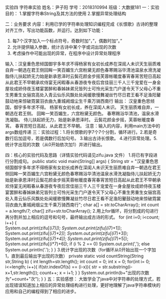 实验四 字符串实验
姓名：尹子阳 
学号：2018310994
班级：大数据181
一：实验目的：
1.掌握字符串String及其方法的使用
2.掌握异常处理结构


二：业务要求
内容：利用已学的字符串处理知识编程完成《长恨歌》古诗的整理对齐工作，写出功能函数，并运行。达到如下功能：

1. 每7个汉字加入一个标点符号，奇数时加“，”，偶数时加“。”
2. 允许提供输入参数，统计古诗中某个字或词出现的次数
3. 考虑操作中可能出现的异常，在程序中设计异常处理程序

输入：汉皇重色思倾国御宇多年求不得杨家有女初长成养在深闺人未识天生丽质难自弃一朝选在君王侧回眸一笑百媚生六宫粉黛无颜色春寒赐浴华清池温泉水滑洗凝脂侍儿扶起娇无力始是新承恩泽时云鬓花颜金步摇芙蓉帐暖度春宵春宵苦短日高起从此君王不早朝承欢侍宴无闲暇春从春游夜专夜后宫佳丽三千人三千宠爱在一身金屋妆成娇侍夜玉楼宴罢醉和春姊妹弟兄皆列士可怜光采生门户遂令天下父母心不重生男重生女骊宫高处入青云仙乐风飘处处闻缓歌慢舞凝丝竹尽日君王看不足渔阳鼙鼓动地来惊破霓裳羽衣曲九重城阙烟尘生千乘万骑西南行
输出：
汉皇重色思倾国，御宇多年求不得。
杨家有女初长成，养在深闺人未识。
天生丽质难自弃，一朝选在君王侧。
回眸一笑百媚生，六宫粉黛无颜色。
春寒赐浴华清池，温泉水滑洗凝脂。
侍儿扶起娇无力，始是新承恩泽时。
云鬓花颜金步摇，芙蓉帐暖度春宵。
春宵苦短日高起，从此君王不早朝。
注意：输入的内容，利用main方法中的args数组传递
三：实验过程：1.将长恨歌的字7个7个分割，循环进行。2.若是奇数行后加逗号，若是偶数行后加句号。
3.输出古诗长恨歌。           4.进行异常处理。5.统计字出现的次数（从0开始依次加1）并进行输出。

四：核心的实验代码及思路（详情实验代码请见zifu.java 文件）
1.将已有字段进行分割成句。
public static void main(String[] args) {
  String str = "汉皇重色思倾国御宇多年求不得杨家有女初长成养在深闺人未识天生丽质难自弃一朝选在君王侧回眸一笑百媚生六宫粉黛无颜色春寒赐浴华清池温泉水滑洗凝脂侍儿扶起娇无力始是新承恩泽时云鬓花颜金步摇芙蓉帐暖度春宵春宵苦短日高起从此君王不早朝承欢侍宴无闲暇春从春游夜专夜后宫佳丽三千人三千宠爱在一身金屋妆成娇侍夜玉楼宴罢醉和春姊妹弟兄皆列士可怜光采生门户遂令天下父母心不重生男重生女骊宫高处入青云仙乐风飘处处闻缓歌慢舞凝丝竹尽日君王看不足渔阳鼙鼓动地来惊破霓裳羽衣曲九重城阙烟尘生千乘万骑西南行";
  char a[] = str.toCharArray();
  int count = a.length/7;
  char[] zifu=str.toCharArray();
2.用上for循环，将分割成的句进行再分割并加上相应的逗号和句号，最终输出成古诗的形式。
for (int i=0; i<count; i++) {       
   System.out.print(zifu[(i*7)]);
   System.out.print(zifu[(i*7)+1]);
   System.out.print(zifu[(i*7)+2]);
   System.out.print(zifu[(i*7)+3]);
   System.out.print(zifu[(i*7)+4]);
   System.out.print(zifu[(i*7)+5]);
   System.out.print(zifu[(i*7)+6]);
   if (i % 2 == 0) 
       System.out.print(',');
   else
       System.out.println('.');
  }
}
3.统计字出现的次数（for循环从0开始出现一个字加1，直到最后输出字出现的次数）
private static void countString(String str,String b) {
     int length=str.length();
     int count = 0;
     int x = 0;
     for(int i= 0; i<=length; i++){
         if(str.indexOf(s) == (i-x)){
             str = str.substring(i-x+1,str.length());
             count++;
             x = i+1;
         }
     } 
     System.out.println(b+"出现的次数为"+count+"次");
   }
} 
五：实验感想： 
大致学会了java中对字符串的处理方式，若出现错误知道加上相应的异常处理结构进行处理，更好地理解了java字符串模块的应用和自己的编程得到了相应的进步。